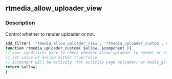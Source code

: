 ## rtmedia_allow_uploader_view

### Description

Control whether to render uploader or not.

```php
add_filter( 'rtmedia_allow_uploader_view', 'rtmedia_uploader_custom', 99, 2 );
function rtmedia_uploader_custom( $allow, $component ){
// your conditions here to check whether allow uplaoder to render or not
// set value of $allow either true/false
// $comonent will be activity (for activity page uploader) or media_gallery (for profile media tab uplaoder) etc.
return $allow;
}
```
